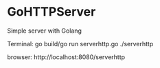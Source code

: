 # GoHTTPServer
Simple server with Golang

Terminal:
    go build/go run serverhttp.go
    ./serverhttp
    
browser: http://localhost:8080/serverhttp
    
